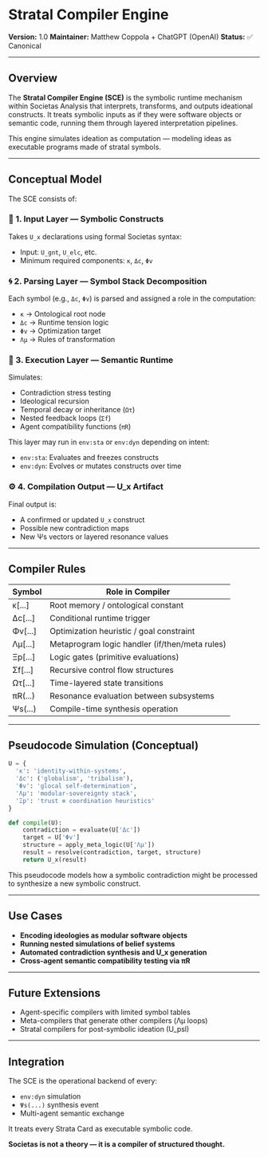 # Stratal Compiler Engine

**Version:** 1.0
**Maintainer:** Matthew Coppola + ChatGPT (OpenAI)
**Status:** ✅ Canonical

---

## Overview

The **Stratal Compiler Engine (SCE)** is the symbolic runtime mechanism within Societas Analysis that interprets, transforms, and outputs ideational constructs. It treats symbolic inputs as if they were software objects or semantic code, running them through layered interpretation pipelines.

This engine simulates ideation as computation — modeling ideas as executable programs made of stratal symbols.

---

## Conceptual Model

The SCE consists of:

### 🧱 1. **Input Layer** — Symbolic Constructs

Takes `U_x` declarations using formal Societas syntax:

* Input: `U_gnt`, `U_elc`, etc.
* Minimum required components: `κ`, `Δc`, `Φv`

### 🌀 2. **Parsing Layer** — Symbol Stack Decomposition

Each symbol (e.g., `Δc`, `Φv`) is parsed and assigned a role in the computation:

* `κ` → Ontological root node
* `Δc` → Runtime tension logic
* `Φv` → Optimization target
* `Λμ` → Rules of transformation

### 🔁 3. **Execution Layer** — Semantic Runtime

Simulates:

* Contradiction stress testing
* Ideological recursion
* Temporal decay or inheritance (`Ωτ`)
* Nested feedback loops (`Σf`)
* Agent compatibility functions (`πR`)

This layer may run in `env:sta` or `env:dyn` depending on intent:

* `env:sta`: Evaluates and freezes constructs
* `env:dyn`: Evolves or mutates constructs over time

### ⚙️ 4. **Compilation Output** — U\_x Artifact

Final output is:

* A confirmed or updated `U_x` construct
* Possible new contradiction maps
* New Ψs vectors or layered resonance values

---

## Compiler Rules

| Symbol   | Role in Compiler                               |
| -------- | ---------------------------------------------- |
| κ\[...]  | Root memory / ontological constant             |
| Δc\[...] | Conditional runtime trigger                    |
| Φv\[...] | Optimization heuristic / goal constraint       |
| Λμ\[...] | Metaprogram logic handler (if/then/meta rules) |
| Ξp\[...] | Logic gates (primitive evaluations)            |
| Σf\[...] | Recursive control flow structures              |
| Ωτ\[...] | Time-layered state transitions                 |
| πR(...)  | Resonance evaluation between subsystems        |
| Ψs(...)  | Compile-time synthesis operation               |

---

## Pseudocode Simulation (Conceptual)

```python
U = {
  'κ': 'identity-within-systems',
  'Δc': ('globalism', 'tribalism'),
  'Φv': 'glocal self-determination',
  'Λμ': 'modular-sovereignty stack',
  'Ξp': 'trust ⊗ coordination heuristics'
}

def compile(U):
    contradiction = evaluate(U['Δc'])
    target = U['Φv']
    structure = apply_meta_logic(U['Λμ'])
    result = resolve(contradiction, target, structure)
    return U_x(result)
```

This pseudocode models how a symbolic contradiction might be processed to synthesize a new symbolic construct.

---

## Use Cases

* **Encoding ideologies as modular software objects**
* **Running nested simulations of belief systems**
* **Automated contradiction synthesis and U\_x generation**
* **Cross-agent semantic compatibility testing via πR**

---

## Future Extensions

* Agent-specific compilers with limited symbol tables
* Meta-compilers that generate other compilers (Λμ loops)
* Stratal compilers for post-symbolic ideation (U\_psl)

---

## Integration

The SCE is the operational backend of every:

* `env:dyn` simulation
* `Ψs(...)` synthesis event
* Multi-agent semantic exchange

It treats every Strata Card as executable symbolic code.

**Societas is not a theory — it is a compiler of structured thought.**

